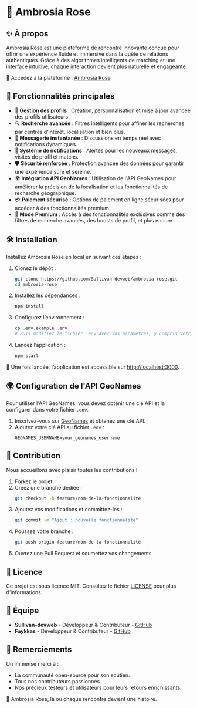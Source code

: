 # 🌹 Ambrosia Rose

## ✨ À propos
Ambrosia Rose est une plateforme de rencontre innovante conçue pour offrir une expérience fluide et immersive dans la quête de relations authentiques. Grâce à des algorithmes intelligents de matching et une interface intuitive, chaque interaction devient plus naturelle et engageante.

🔗 Accédez à la plateforme : [Ambrosia Rose](https://ambrosiarose.404cahorsfound.fr/)

## 🚀 Fonctionnalités principales
- 📝 **Gestion des profils** : Création, personnalisation et mise à jour avancée des profils utilisateurs.
- 🔍 **Recherche avancée** : Filtres intelligents pour affiner les recherches par centres d’intérêt, localisation et bien plus.
- 💬 **Messagerie instantanée** : Discussions en temps réel avec notifications dynamiques.
- 🔔 **Système de notifications** : Alertes pour les nouveaux messages, visites de profil et matchs.
- 🛡️ **Sécurité renforcée** : Protection avancée des données pour garantir une expérience sûre et sereine.
- 🌍 **Intégration API GeoNames** : Utilisation de l'API GeoNames pour améliorer la précision de la localisation et les fonctionnalités de recherche géographique.
- 💳 **Paiement sécurisé** : Options de paiement en ligne sécurisées pour accéder à des fonctionnalités premium.
- 🌟 **Mode Premium** : Accès à des fonctionnalités exclusives comme des filtres de recherche avancés, des boosts de profil, et plus encore.

## 🛠️ Installation
Installez Ambrosia Rose en local en suivant ces étapes :

1. Clonez le dépôt :
   ```bash
   git clone https://github.com/Sullivan-devweb/ambrosia-rose.git
   cd ambrosia-rose
   ```

2. Installez les dépendances :
   ```bash
   npm install
   ```

3. Configurez l’environnement :
   ```bash
   cp .env.example .env
   # Puis modifiez le fichier .env avec vos paramètres, y compris votre clé API GeoNames
   ```

4. Lancez l’application :
   ```bash
   npm start
   ```

📍 Une fois lancée, l’application est accessible sur [http://localhost:3000](http://localhost:3000).

## 🌍 Configuration de l'API GeoNames
Pour utiliser l'API GeoNames, vous devez obtenir une clé API et la configurer dans votre fichier `.env`.

1. Inscrivez-vous sur [GeoNames](http://www.geonames.org/) et obtenez une clé API.
2. Ajoutez votre clé API au fichier `.env` :
   ```plaintext
   GEONAMES_USERNAME=your_geonames_username
   ```

## 🤝 Contribution
Nous accueillons avec plaisir toutes les contributions !

1. Forkez le projet.
2. Créez une branche dédiée :
   ```bash
   git checkout -b feature/nom-de-la-fonctionnalité
   ```
3. Ajoutez vos modifications et committez-les :
   ```bash
   git commit -m "Ajout : nouvelle fonctionnalité"
   ```
4. Poussez votre branche :
   ```bash
   git push origin feature/nom-de-la-fonctionnalité
   ```
5. Ouvrez une Pull Request et soumettez vos changements.

## 📜 Licence
Ce projet est sous licence MIT. Consultez le fichier [LICENSE](./LICENSE) pour plus d’informations.

## 👥 Équipe
- **Sullivan-devweb** - Développeur & Contributeur - [GitHub](https://github.com/Sullivan-devweb)
- **Faykkas** - Développeur & Contributeur - [GitHub](https://github.com/Faykkas)

## 🙏 Remerciements
Un immense merci à :
- La communauté open-source pour son soutien.
- Tous nos contributeurs passionnés.
- Nos précieux testeurs et utilisateurs pour leurs retours enrichissants.

💖 Ambrosia Rose, là où chaque rencontre devient une histoire.
